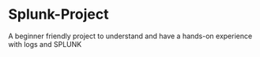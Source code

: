 # Splunk-Project
A beginner friendly project to understand and have a hands-on experience with logs and SPLUNK
